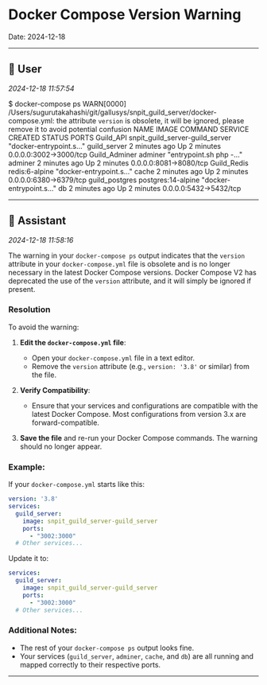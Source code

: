# Docker Compose Version Warning

Date: 2024-12-18

---

## 👤 User
*2024-12-18 11:57:54*

$ docker-compose ps
WARN[0000] /Users/sugurutakahashi/git/gallusys/snpit_guild_server/docker-compose.yml: the attribute `version` is obsolete, it will be ignored, please remove it to avoid potential confusion 
NAME             IMAGE                             COMMAND                   SERVICE        CREATED         STATUS         PORTS
Guild_API        snpit_guild_server-guild_server   "docker-entrypoint.s…"   guild_server   2 minutes ago   Up 2 minutes   0.0.0.0:3002-&gt;3000/tcp
Guild_Adminer    adminer                           "entrypoint.sh php -…"   adminer        2 minutes ago   Up 2 minutes   0.0.0.0:8081-&gt;8080/tcp
Guild_Redis      redis:6-alpine                    "docker-entrypoint.s…"   cache          2 minutes ago   Up 2 minutes   0.0.0.0:6380-&gt;6379/tcp
guild_postgres   postgres:14-alpine                "docker-entrypoint.s…"   db             2 minutes ago   Up 2 minutes   0.0.0.0:5432-&gt;5432/tcp

---

## 🤖 Assistant
*2024-12-18 11:58:16*

The warning in your `docker-compose ps` output indicates that the `version` attribute in your `docker-compose.yml` file is obsolete and is no longer necessary in the latest Docker Compose versions. Docker Compose V2 has deprecated the use of the `version` attribute, and it will simply be ignored if present.

### Resolution

To avoid the warning:

1. **Edit the `docker-compose.yml` file**:
   - Open your `docker-compose.yml` file in a text editor.
   - Remove the `version` attribute (e.g., `version: '3.8'` or similar) from the file.

2. **Verify Compatibility**:
   - Ensure that your services and configurations are compatible with the latest Docker Compose. Most configurations from version 3.x are forward-compatible.

3. **Save the file** and re-run your Docker Compose commands. The warning should no longer appear.

### Example:
If your `docker-compose.yml` starts like this:
```yaml
version: '3.8'
services:
  guild_server:
    image: snpit_guild_server-guild_server
    ports:
      - "3002:3000"
  # Other services...
```

Update it to:
```yaml
services:
  guild_server:
    image: snpit_guild_server-guild_server
    ports:
      - "3002:3000"
  # Other services...
```

### Additional Notes:
- The rest of your `docker-compose ps` output looks fine.
- Your services (`guild_server`, `adminer`, `cache`, and `db`) are all running and mapped correctly to their respective ports.

---
